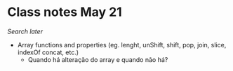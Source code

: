 # Class notes May 21

*Search later* 
- Array functions and properties (eg. lenght, unShift, shift, pop, join, slice, indexOf concat, etc.)
    - Quando há alteração do array e quando não há? 

